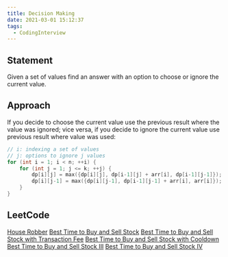 ```yaml
---
title: Decision Making
date: 2021-03-01 15:12:37
tags:
  - CodingInterview
---
```

## Statement
Given a set of values find an answer with an option to choose or ignore the current value.

## Approach
If you decide to choose the current value use the previous result where the value was ignored; vice versa, if you decide to ignore the current value use previous result where value was used:
```cpp
// i: indexing a set of values
// j: options to ignore j values
for (int i = 1; i < n; ++i) {
    for (int j = 1; j <= k; ++j) {
        dp[i][j] = max({dp[i][j], dp[i-1][j] + arr[i], dp[i-1][j-1]});
        dp[i][j-1] = max({dp[i][j-1], dp[i-1][j-1] + arr[i], arr[i]});
    }
}
```
<!--more-->

## LeetCode
[House Robber](https://leetcode.com/problems/house-robber/)
[Best Time to Buy and Sell Stock](https://leetcode.com/problems/best-time-to-buy-and-sell-stock/)
[Best Time to Buy and Sell Stock with Transaction Fee](https://leetcode.com/problems/best-time-to-buy-and-sell-stock-with-transaction-fee/)
[Best Time to Buy and Sell Stock with Cooldown](https://leetcode.com/problems/best-time-to-buy-and-sell-stock-with-cooldown/)
[Best Time to Buy and Sell Stock III](https://leetcode.com/problems/best-time-to-buy-and-sell-stock-iii/)
[Best Time to Buy and Sell Stock IV](https://leetcode.com/problems/best-time-to-buy-and-sell-stock-iv/)

